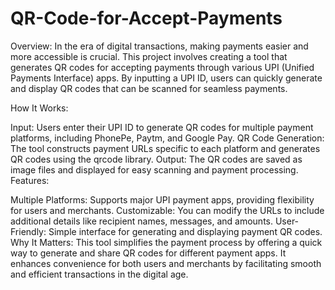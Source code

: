 # QR-Code-for-Accept-Payments
Overview:
In the era of digital transactions, making payments easier and more accessible is crucial. This project involves creating a tool that generates QR codes for accepting payments through various UPI (Unified Payments Interface) apps. By inputting a UPI ID, users can quickly generate and display QR codes that can be scanned for seamless payments.

How It Works:

Input: Users enter their UPI ID to generate QR codes for multiple payment platforms, including PhonePe, Paytm, and Google Pay.
QR Code Generation: The tool constructs payment URLs specific to each platform and generates QR codes using the qrcode library.
Output: The QR codes are saved as image files and displayed for easy scanning and payment processing.
Features:

Multiple Platforms: Supports major UPI payment apps, providing flexibility for users and merchants.
Customizable: You can modify the URLs to include additional details like recipient names, messages, and amounts.
User-Friendly: Simple interface for generating and displaying payment QR codes.
Why It Matters:
This tool simplifies the payment process by offering a quick way to generate and share QR codes for different payment apps. It enhances convenience for both users and merchants by facilitating smooth and efficient transactions in the digital age.
